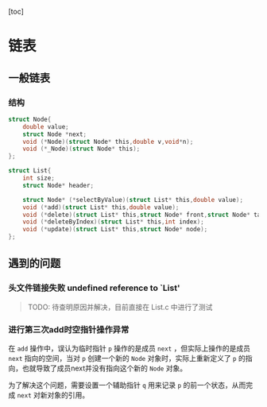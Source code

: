 [toc]

# 链表

## 一般链表

### 结构

```c
struct Node{
    double value;
    struct Node *next;
    void (*Node)(struct Node* this,double v,void*n);
    void (*_Node)(struct Node* this);
};

struct List{
    int size;
    struct Node* header;

    struct Node* (*selectByValue)(struct List* this,double value);
    void (*add)(struct List* this,double value);
    void (*delete)(struct List* this,struct Node* front,struct Node* target);
    void (*deleteByIndex)(struct List* this,int index);
    void (*update)(struct List* this,struct Node* node);
};
```



## 遇到的问题

### 头文件链接失败 undefined reference to `List'

> TODO: 待查明原因并解决，目前直接在 List.c 中进行了测试

### 进行第三次add时空指针操作异常

在 `add` 操作中，误认为临时指针 `p` 操作的是成员 `next` ，但实际上操作的是成员 `next` 指向的空间，当对 `p` 创建一个新的 `Node` 对象时，实际上重新定义了 `p` 的指向，也就导致了成员next并没有指向这个新的 `Node` 对象。

为了解决这个问题，需要设置一个辅助指针 `q` 用来记录 `p` 的前一个状态，从而完成 `next` 对新对象的引用。